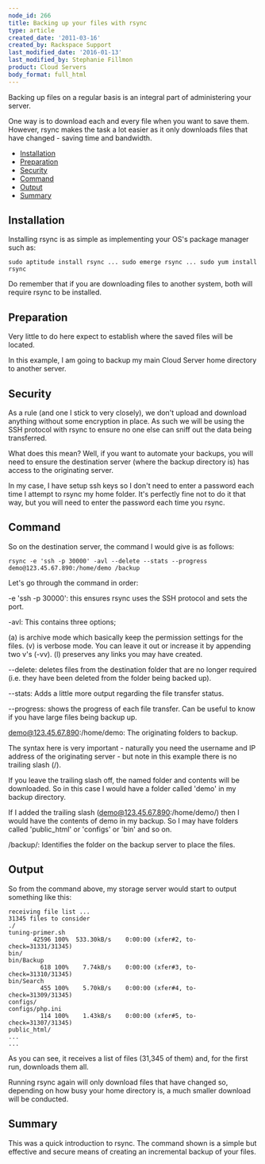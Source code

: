 ```yaml
---
node_id: 266
title: Backing up your files with rsync
type: article
created_date: '2011-03-16'
created_by: Rackspace Support
last_modified_date: '2016-01-13'
last_modified_by: Stephanie Fillmon
product: Cloud Servers
body_format: full_html
---
```


Backing up files on a regular basis is an integral part of administering
your server.

One way is to download each and every file when you want to save them.
However, rsync makes the task a lot easier as it only downloads files
that have changed - saving time and bandwidth.

-   [<span class="toctext">Installation</span>](#Installation)
-   [<span class="toctext">Preparation</span>](#Preparation)
-   [<span class="toctext">Security</span>](#Security)
-   [<span class="toctext">Command</span>](#Command)
-   [<span class="toctext">Output</span>](#Output)
-   [<span class="toctext">Summary</span>](#Summary)

<a href="" id="Installation"></a><span>Installation</span>
----------------------------------------------------------

Installing rsync is as simple as implementing your OS's package manager
such as:

    sudo aptitude install rsync ... sudo emerge rsync ... sudo yum install rsync

Do remember that if you are downloading files to another system, both
will require rsync to be installed.

<span class="mw-headline"><a href="" id="Preparation"></a>Preparation </span>
-----------------------------------------------------------------------------

Very little to do here expect to establish where the saved files will be
located.

In this example, I am going to backup my main Cloud Server home
directory to another server.

<span class="mw-headline"><a href="" id="Security"></a>Security </span>
-----------------------------------------------------------------------

As a rule (and one I stick to very closely), we don't upload and
download anything without some encryption in place. As such we will be
using the SSH protocol with rsync to ensure no one else can sniff out
the data being transferred.

What does this mean? Well, if you want to automate your backups, you
will need to ensure the destination server (where the backup directory
is) has access to the originating server.

In my case, I have setup ssh keys so I don't need to enter a password
each time I attempt to rsync my home folder. It's perfectly fine not to
do it that way, but you will need to enter the password each time you
rsync.

<span class="mw-headline"><a href="" id="Command"></a>Command </span>
---------------------------------------------------------------------

So on the destination server, the command I would give is as follows:

    rsync -e 'ssh -p 30000' -avl --delete --stats --progress demo@123.45.67.890:/home/demo /backup

Let's go through the command in order:

-e 'ssh -p 30000': this ensures rsync uses the SSH protocol and sets the
port.

-avl: This contains three options;

\(a) is archive mode which basically keep the permission settings for the
files. (v) is verbose mode. You can leave it out or increase it by
appending two v's (-vv). (l) preserves any links you may have created.

--delete: deletes files from the destination folder that are no longer
required (i.e. they have been deleted from the folder being backed up).

--stats: Adds a little more output regarding the file transfer status.

--progress: shows the progress of each file transfer. Can be useful to
know if you have large files being backup up.

demo@123.45.67.890:/home/demo: The originating folders to backup.

The syntax here is very important - naturally you need the username and
IP address of the originating server - but note in this example there is
no trailing slash (/).

If you leave the trailing slash off, the named folder and contents will
be downloaded. So in this case I would have a folder called 'demo' in my
backup directory.

If I added the trailing slash (demo@123.45.67.890:/home/demo/) then I
would have the contents of demo in my backup. So I may have folders
called 'public\_html' or 'configs' or 'bin' and so on.

/backup/: Identifies the folder on the backup server to place the files.

<span class="mw-headline"><a href="" id="Output"></a>Output </span>
-------------------------------------------------------------------

So from the command above, my storage server would start to output
something like this:

    receiving file list ...
    31345 files to consider
    ./
    tuning-primer.sh
           42596 100%  533.30kB/s    0:00:00 (xfer#2, to-check=31331/31345)
    bin/
    bin/Backup
             618 100%    7.74kB/s    0:00:00 (xfer#3, to-check=31310/31345)
    bin/Search
             455 100%    5.70kB/s    0:00:00 (xfer#4, to-check=31309/31345)
    configs/
    configs/php.ini
             114 100%    1.43kB/s    0:00:00 (xfer#5, to-check=31307/31345)
    public_html/
    ...
    ...

As you can see, it receives a list of files (31,345 of them) and, for
the first run, downloads them all.

Running rsync again will only download files that have changed so,
depending on how busy your home directory is, a much smaller download
will be conducted.

<span class="mw-headline"><a href="" id="Summary"></a>Summary </span>
---------------------------------------------------------------------

This was a quick introduction to rsync. The command shown is a simple
but effective and secure means of creating an incremental backup of your
files.

